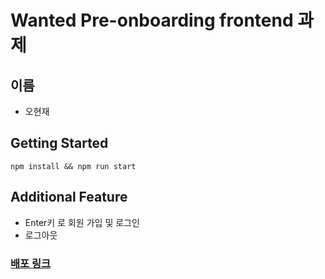 # Wanted Pre-onboarding frontend 과제
## 이름
- 오현재
## Getting Started
```
npm install && npm run start
```
## Additional Feature
- Enter키 로 회원 가입 및 로그인
- 로그아웃
### [배포 링크](http://wanted-preonboarding.s3-website-ap-northeast-1.amazonaws.com/)
